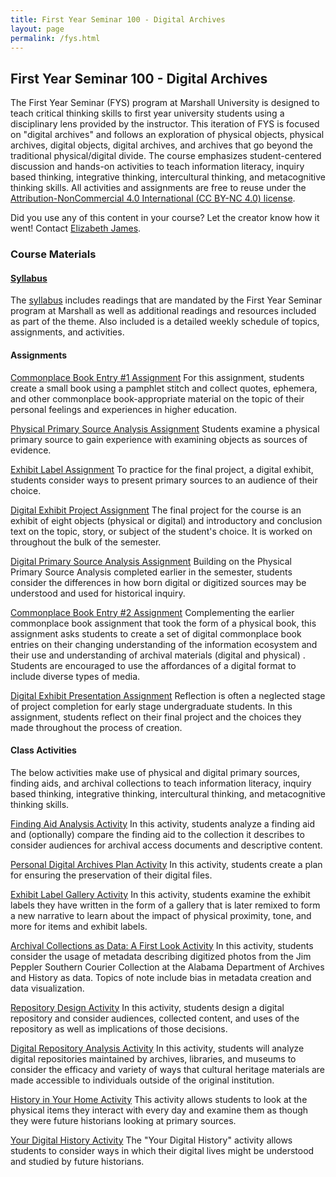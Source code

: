```yaml
---
title: First Year Seminar 100 - Digital Archives
layout: page
permalink: /fys.html
---
```


## First Year Seminar 100 - Digital Archives

The First Year Seminar (FYS) program at Marshall University is designed to teach critical thinking skills to first year university students using a disciplinary lens provided by the instructor. This iteration of FYS is focused on "digital archives" and follows an exploration of physical objects, physical archives, digital objects, digital archives, and archives that go beyond the traditional physical/digital divide. The course emphasizes student-centered discussion and hands-on activities to teach information literacy, inquiry based thinking, integrative thinking, intercultural thinking, and metacognitive thinking skills.  All activities and assignments are free to reuse under the [Attribution-NonCommercial 4.0 International (CC BY-NC 4.0) license](https://creativecommons.org/licenses/by-nc/4.0/).

Did you use any of this content in your course? Let the creator know how it went! Contact [Elizabeth James](mailto:elizabeth.danyel.james@gmail.com).

### Course Materials 

#### [Syllabus](https://elizajames.github.io/item.html?id=FYS100Syllabus)

The [syllabus](https://elizajames.github.io/item.html?id=FYS100Syllabus)  includes readings that are mandated by the First Year Seminar program at Marshall as well as additional readings and resources included as part of the theme. Also included is a detailed weekly schedule of topics, assignments, and activities. 

#### Assignments

[Commonplace Book Entry #1 Assignment](https://elizajames.github.io/item.html?id=CommonplaceBookEntry1)
For this assignment, students create a small book using a pamphlet stitch and collect quotes, ephemera, and other commonplace book-appropriate material on the topic of their personal feelings and experiences in higher education.

[Physical Primary Source Analysis Assignment](https://elizajames.github.io/item.html?id=PhysicalPrimarySourceAnalysis)
Students examine a physical primary source to gain experience with examining objects as sources of evidence.

[Exhibit Label Assignment](https://elizajames.github.io/item.html?id=ExhibitLabelAssignment)
To practice for the final project, a digital exhibit, students consider ways to present primary sources to an audience of their choice.

[Digital Exhibit Project Assignment](https://elizajames.github.io/item.html?id=DigitalExhibitProject)
The final project for the course is an exhibit of eight objects (physical or digital) and introductory and conclusion text on the topic, story, or subject of the student's choice. It is worked on throughout the bulk of the semester.

[Digital Primary Source Analysis Assignment](https://elizajames.github.io/item.html?id=DigitalPrimarySourceAnalysis)
Building on the Physical Primary Source Analysis completed earlier in the semester, students consider the differences in how born digital or digitized sources may be understood and used for historical inquiry. 

[Commonplace Book Entry #2 Assignment](https://elizajames.github.io/item.html?id=CommonplaceBookEntry2)
Complementing the earlier commonplace book assignment that took the form of a physical book, this assignment asks students to create a set of digital commonplace book entries on their changing understanding of the information ecosystem and their use and understanding of archival materials (digital and physical) . Students are encouraged to use the affordances of a digital format to include diverse types of media.

[Digital Exhibit Presentation Assignment](https://elizajames.github.io/item.html?id=FinalProjectPresentation)
Reflection is often a neglected stage of project completion for early stage undergraduate students. In this assignment, students reflect on their final project and the choices they made throughout the process of creation.

#### Class Activities

The below activities make use of physical and digital primary sources, finding aids, and archival collections to teach information literacy, inquiry based thinking, integrative thinking, intercultural thinking, and metacognitive thinking skills.

[Finding Aid Analysis Activity](https://elizajames.github.io/item.html?id=FindingAidAnalysis)
In this activity, students analyze a finding aid and (optionally) compare the finding aid to the collection it describes to consider audiences for archival access documents and descriptive content.

[Personal Digital Archives Plan Activity](https://elizajames.github.io/item.html?id=PersonalDigitalArchivesPlan)
In this activity, students create a plan for ensuring the preservation of their digital files.

[Exhibit Label Gallery Activity](https://elizajames.github.io/item.html?id=ExhibitLabelGalleryActivity)
In this activity, students examine the exhibit labels they have written in the form of a gallery that is later remixed to form a new narrative to learn about the impact of physical proximity, tone, and more for items and exhibit labels.

[Archival Collections as Data: A First Look Activity](https://elizajames.github.io/item.html?id=CollectionsAsDataFirstLook)
In this activity, students consider the usage of metadata describing digitized photos from the Jim Peppler Southern Courier Collection at the Alabama Department of Archives and History as data. Topics of note include bias in metadata creation and data visualization.

[Repository Design Activity](https://elizajames.github.io/item.html?id=RrepositoryDesignActivity)
In this activity, students design a digital repository and consider audiences, collected content, and uses of the repository as well as implications of those decisions.

[Digital Repository Analysis Activity](https://elizajames.github.io/item.html?id=DigitalRepositoryAnalysis)
In this activity, students will analyze digital repositories maintained by archives, libraries, and museums to consider the efficacy and variety of ways that cultural heritage materials are made accessible to individuals outside of the original institution.

[History in Your Home Activity](https://elizajames.github.io/item.html?id=YourPhysicalPockets)
This activity allows students to look at the physical items they interact with every day and examine them as though they were future historians looking at primary sources.

[Your Digital History Activity](https://elizajames.github.io/item.html?id=YourDigitalHistory)
The "Your Digital History" activity allows students to consider ways in which their digital lives might be understood and studied by future historians.
